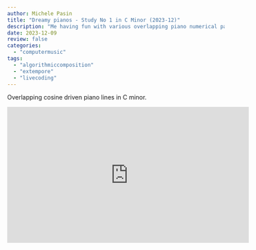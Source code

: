 ```yaml
---
author: Michele Pasin
title: "Dreamy pianos - Study No 1 in C Minor (2023-12)"
description: "Me having fun with various overlapping piano numerical patterns."
date: 2023-12-09
review: false
categories: 
  - "computermusic"
tags: 
  - "algorithmiccomposition"
  - "extempore"
  - "livecoding"
---
```



Overlapping cosine driven piano lines in C minor.

<iframe width="560" height="315" src="https://www.youtube.com/embed/MpRG82Yyq4Q?si=MCyauaVxt5wlp94X&autoplay=1&amp;start=210" title="YouTube video player" frameborder="0" allow="accelerometer; autoplay; clipboard-write; encrypted-media; gyroscope; picture-in-picture; web-share" referrerpolicy="strict-origin-when-cross-origin" allowfullscreen></iframe>
